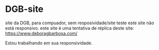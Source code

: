 # DGB-site
 site da DGB, para compuador, sem resposividade/site teste
 este site não está responsivo. 
 este site é uma tentativa de réplica deste site: https://www.deboragbarbosa.com/

Estou trabalhando em sua responsividade.